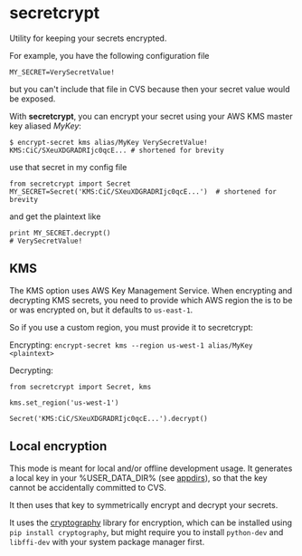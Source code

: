 # secretcrypt

Utility for keeping your secrets encrypted.

For example, you have the following configuration file

```
MY_SECRET=VerySecretValue!
```

but you can't include that file in CVS because then your secret value would be exposed.

With **secretcrypt**, you can encrypt your secret using your AWS KMS master key aliased *MyKey*:

```
$ encrypt-secret kms alias/MyKey VerySecretValue!
KMS:CiC/SXeuXDGRADRIjc0qcE... # shortened for brevity

```

use that secret in my config file
```
from secretcrypt import Secret
MY_SECRET=Secret('KMS:CiC/SXeuXDGRADRIjc0qcE...')  # shortened for brevity
```

and get the plaintext like

```
print MY_SECRET.decrypt()
# VerySecretValue!
```

## KMS
The KMS option uses AWS Key Management Service. When encrypting and decrypting
KMS secrets, you need to provide which AWS region the is to be or was encrypted
on, but it defaults to `us-east-1`.

So if you use a custom region, you must provide it to secretcrypt:

Encrypting: `encrypt-secret kms --region us-west-1 alias/MyKey <plaintext>`

Decrypting:

```
from secretcrypt import Secret, kms

kms.set_region('us-west-1')

Secret('KMS:CiC/SXeuXDGRADRIjc0qcE...').decrypt()

```

## Local encryption
This mode is meant for local and/or offline development usage.
It generates a local key in your %USER_DATA_DIR%
(see [appdirs](https://pypi.python.org/pypi/appdirs)), so that the key cannot
be accidentally committed to CVS.

It then uses that key to symmetrically encrypt and decrypt your secrets.

It uses the [cryptography](https://cryptography.io) library for encryption, which
can be installed using `pip install cryptography`, but might require you to install
`python-dev` and `libffi-dev` with your system package manager first.
